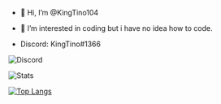 - 👋 Hi, I’m @KingTino104
- 👀 I’m interested in coding but i have no idea how to code.

- Discord: KingTino#1366

![Discord](https://lanyard-profile-readme.vercel.app/api/804361917585031208)

![Stats](https://github-profile-summary-cards.vercel.app/api/cards/profile-details?username=KingTino104&theme=radical&hide_border=true)

[![Top Langs](https://github-readme-stats.vercel.app/api/top-langs/?username=KingTino104&layout=compact&theme=nightowl)](https://angelillo15.es)

